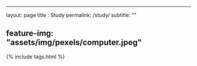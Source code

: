 ---

layout: page title : Study
permalink: /study/ subtitle: ""

feature-img: "assets/img/pexels/computer.jpeg"
----------------------------------------------

{% include tags.html %}
